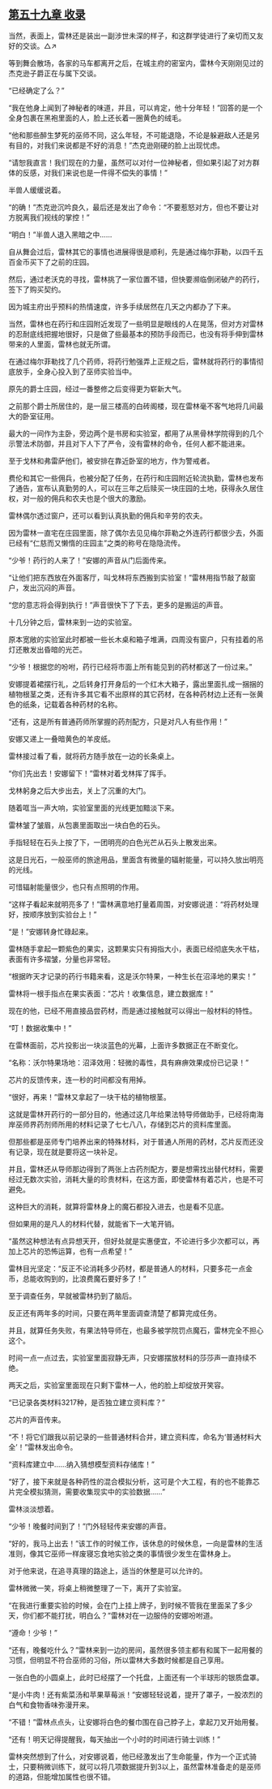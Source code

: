 ## [第五十九章 收录](https://www.xxbiquge.com/11_11222/5428840.html)


  当然，表面上，雷林还是装出一副涉世未深的样子，和这群学徒进行了亲切而又友好的交谈。△↗

  等到舞会散场，各家的马车都离开之后，在城主府的密室内，雷林今天刚刚见过的杰克逊子爵正在与属下交谈。

  “已经确定了么？”

  “我在他身上闻到了神秘者的味道，并且，可以肯定，他十分年轻！”回答的是一个全身包裹在黑袍里面的人，脸上还长着一圈黄色的绒毛。

  “他和那些醉生梦死的巫师不同，这么年轻，不可能退隐，不论是躲避敌人还是另有目的，对我们来说都是不好的消息！”杰克逊刚硬的脸上出现忧虑。

  “请恕我直言！我们现在的力量，虽然可以对付一位神秘者，但如果引起了对方群体的反感，对我们来说也是一件得不偿失的事情！”

  半兽人缓缓说着。

  “的确！”杰克逊沉吟良久，最后还是发出了命令：“不要惹怒对方，但也不要让对方脱离我们视线的掌控！”

  “明白！”半兽人退入黑暗之中……

  自从舞会过后，雷林其它的事情也进展得很是顺利，先是通过梅尔菲勒，以四千五百金币买下了之前的庄园。

  然后，通过老沃克的寻找，雷林挑了一家位置不错，但快要濒临倒闭破产的药行，签下了购买契约。

  因为城主府出乎预料的热情速度，许多手续居然在几天之内都办了下来。

  当然，雷林也在药行和庄园附近发现了一些明显是眼线的人在晃荡，但对方对雷林的忍耐底线把握地很好，只是做了些最基本的预防手段而已，也没有将手伸到雷林带来的人里面，雷林也就无所谓。

  在通过梅尔菲勒找了几个药师，将药行勉强弄上正规之后，雷林就将药行的事情彻底放手，全身心投入到了巫师实验当中。

  原先的爵士庄园，经过一番整修之后变得更为崭新大气。

  之前那个爵士所居住的，是一层三楼高的白砖阁楼，现在雷林毫不客气地将几间最大的卧室征用。

  最大的一间作为主卧，旁边两个是书房和实验室，都用了从黑骨林学院得到的几个示警法术防御，并且对下人下了严令，没有雷林的命令，任何人都不能进来。

  至于戈林和弗雷萨他们，被安排在靠近卧室的地方，作为警戒者。

  费伦和其它一些佣兵，也被分配了任务，在药行和庄园附近轮流执勤，雷林也发布了通告，宣布认真勤劳的人，可以在三年之后赎买一块庄园的土地，获得永久居住权，对一般的佣兵和农夫也是个很大的激励。

  雷林偶尔透过窗户，还可以看到认真执勤的佣兵和辛劳的农夫。

  因为雷林一直宅在庄园里面，除了偶尔去见见梅尔菲勒之外连药行都很少去，外面已经有“仁慈而又懒惰的庄园主”之类的称号在隐隐流传。

  “少爷！药行的人来了！”安娜的声音从门后面传来。

  “让他们把东西放在外面客厅，叫戈林将东西搬到实验室！”雷林用指节敲了敲窗户，发出沉闷的声音。

  “您的意志将会得到执行！”声音很快下了下去，更多的是搬运的声音。

  十几分钟之后，雷林来到一边的实验室。

  原本宽敞的实验室此时都被一些长木桌和箱子堆满，四周没有窗户，只有挂着的吊灯还散发出昏暗的光芒。

  “少爷！根据您的吩咐，药行已经将市面上所有能见到的药材都送了一份过来。”

  安娜提着裙摆行礼，之后转身打开身后的一个红木大箱子，露出里面扎成一捆捆的植物根茎之类，还有许多其它看不出原样的其它药材，在各种药材边上还有一张黄色的纸条，记载着各种药材的名称。

  “还有，这是所有普通药师所掌握的药剂配方，只是对凡人有些作用！”

  安娜又递上一叠暗黄色的羊皮纸。

  雷林接过看了看，就将药方随手放在一边的长条桌上。

  “你们先出去！安娜留下！”雷林对着戈林挥了挥手。

  戈林躬身之后大步出去，关上了沉重的大门。

  随着哐当一声大响，实验室里面的光线更加黯淡下来。

  雷林皱了皱眉，从包裹里面取出一块白色的石头。

  手指轻轻在石头上按了下，一团明亮的白色光芒从石头上散发出来。

  这是日光石，一般巫师的旅途用品，里面含有微量的辐射能量，可以持久放出明亮的光线。

  可惜辐射能量很少，也只有点照明的作用。

  “这样子看起来就明亮多了！”雷林满意地打量着周围，对安娜说道：“将药材处理好，按顺序放到实验台上！”

  “是！”安娜转身忙碌起来。

  雷林随手拿起一颗紫色的果实，这颗果实只有拇指大小，表面已经彻底失水干枯，表面有许多褶皱，分量也非常轻。

  “根据昨天才记录的药行书籍来看，这是沃尔特果，一种生长在沼泽地的果实！”

  雷林将一根手指点在果实表面：“芯片！收集信息，建立数据库！”

  现在的他，已经不用直接品尝药材，而是通过接触就可以得出一般材料的特性。

  “叮！数据收集中！”

  在雷林面前，芯片投影出一块淡蓝色的光幕，上面许多数据正在不断变化。

  “名称：沃尔特果场地：沼泽效用：轻微的毒性，具有麻痹效果成份已记录！”

  芯片的反馈传来，连一秒的时间都没有用掉。

  “很好，再来！”雷林又拿起了一块干枯的植物根茎。

  这就是雷林开药行的一部分目的，他通过这几年给果法特导师做助手，已经将南海岸巫师界药剂师所用的材料记录了七七八八，存储到芯片的资料库里面。

  但那些都是巫师专门培养出来的特殊材料，对于普通人所用的药材，芯片反而还没有记录，现在就是要将这一块补足。

  并且，雷林还从导师那边得到了两张上古药剂配方，要是想需找出替代材料，需要经过无数次实验，消耗大量的珍贵材料，在这方面，即使雷林有着芯片，也是不可避免。

  这种巨大的消耗，就算将雷林身上的魔石都投入进去，也是看不见底。

  但如果用的是凡人的材料代替，就能省下一大笔开销。

  “虽然这种想法有点异想天开，但好处就是实惠便宜，不论进行多少次都可以，再加上芯片的恐怖运算，也有一点希望！”

  雷林目光坚定：“反正不论消耗多少药材，都是普通人的材料，只要多花一点金币，总能收购到的，比浪费魔石要好多了！”

  至于调查任务，早就被雷林扔到了脑后。

  反正还有两年多的时间，只要在两年里面调查清楚了都算完成任务。

  并且，就算任务失败，有果法特导师在，也最多被学院罚点魔石，雷林完全不担心这个。

  时间一点一点过去，实验室里面寂静无声，只安娜摆放材料的莎莎声一直持续不绝。

  两天之后，实验室里面现在只剩下雷林一人，他的脸上却绽放开笑容。

  “已记录各类材料3217种，是否独立建立资料库？”

  芯片的声音传来。

  “不！将它们跟我以前记录的一些普通材料合并，建立资料库，命名为‘普通材料大全’！”雷林发出命令。

  “资料库建立中……纳入猜想模型资料存储库！”

  “好了，接下来就是各种药性的混合模拟分析，这可是个大工程，有的也不能靠芯片完全模拟猜测，需要收集现实中的实验数据……”

  雷林淡淡想着。

  “少爷！晚餐时间到了！”门外轻轻传来安娜的声音。

  “好的，我马上出去！”该工作的时候工作，该休息的时候休息，一向是雷林的生活准则，像其它巫师一样废寝忘食地实验之类的事情很少发生在雷林身上。

  对于他来说，在追寻真理的路途上，适当的休整是可以允许的。

  雷林微微一笑，将桌上稍微整理了一下，离开了实验室。

  “在我进行重要实验的时候，会在门上挂上牌子，到时候不管我在里面呆了多少天，你们都不能打扰，明白么？”雷林对在一边服侍的安娜吩咐道。

  “遵命！少爷！”

  “还有，晚餐吃什么？”雷林来到一边的房间，虽然很多领主都有和属下一起用餐的习惯，但明显不符合巫师的习俗，所以雷林大多数时候都是自己享用。

  一张白色的小圆桌上，此时已经摆了一个托盘，上面还有一个半球形的银质盘罩。

  “是小牛肉！还有紫菜汤和苹果草莓派！”安娜轻轻说着，提开了罩子，一股浓烈的白气和食物香味弥漫开来。

  “不错！”雷林点点头，让安娜将白色的餐巾围在自己脖子上，拿起刀叉开始用餐。

  “还有！明天记得提醒我，每天抽出一个小时的时间进行骑士训练！”

  雷林突然想到了什么，对安娜说着，他已经激发出了生命能量，作为一个正式骑士，只要稍微训练下，就可以将几项数据提升到3以上，虽然雷林准备走的是巫师的道路，但能增加属性也很不错。
